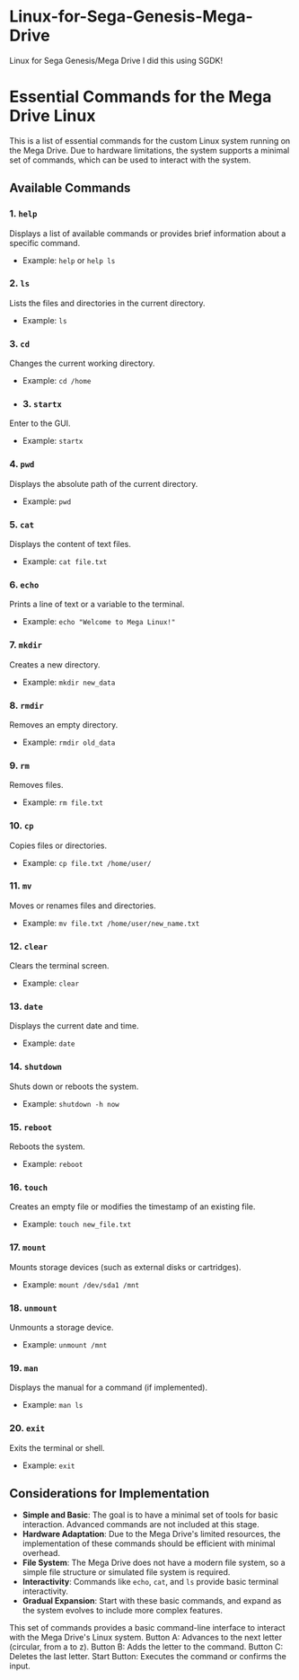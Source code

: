 # Linux-for-Sega-Genesis-Mega-Drive
Linux for Sega Genesis/Mega Drive
I did this using SGDK!
# Essential Commands for the Mega Drive Linux

This is a list of essential commands for the custom Linux system running on the Mega Drive. Due to hardware limitations, the system supports a minimal set of commands, which can be used to interact with the system.

## Available Commands

### 1. `help`
Displays a list of available commands or provides brief information about a specific command.
- Example: `help` or `help ls`

### 2. `ls`
Lists the files and directories in the current directory.
- Example: `ls`

### 3. `cd`
Changes the current working directory.
- Example: `cd /home`
- ### 3. `startx`
Enter to the GUI.
- Example: `startx`

### 4. `pwd`
Displays the absolute path of the current directory.
- Example: `pwd`

### 5. `cat`
Displays the content of text files.
- Example: `cat file.txt`

### 6. `echo`
Prints a line of text or a variable to the terminal.
- Example: `echo "Welcome to Mega Linux!"`

### 7. `mkdir`
Creates a new directory.
- Example: `mkdir new_data`

### 8. `rmdir`
Removes an empty directory.
- Example: `rmdir old_data`

### 9. `rm`
Removes files.
- Example: `rm file.txt`

### 10. `cp`
Copies files or directories.
- Example: `cp file.txt /home/user/`

### 11. `mv`
Moves or renames files and directories.
- Example: `mv file.txt /home/user/new_name.txt`

### 12. `clear`
Clears the terminal screen.
- Example: `clear`

### 13. `date`
Displays the current date and time.
- Example: `date`

### 14. `shutdown`
Shuts down or reboots the system.
- Example: `shutdown -h now`

### 15. `reboot`
Reboots the system.
- Example: `reboot`

### 16. `touch`
Creates an empty file or modifies the timestamp of an existing file.
- Example: `touch new_file.txt`

### 17. `mount`
Mounts storage devices (such as external disks or cartridges).
- Example: `mount /dev/sda1 /mnt`

### 18. `unmount`
Unmounts a storage device.
- Example: `unmount /mnt`

### 19. `man`
Displays the manual for a command (if implemented).
- Example: `man ls`

### 20. `exit`
Exits the terminal or shell.
- Example: `exit`

## Considerations for Implementation

- **Simple and Basic**: The goal is to have a minimal set of tools for basic interaction. Advanced commands are not included at this stage.
- **Hardware Adaptation**: Due to the Mega Drive's limited resources, the implementation of these commands should be efficient with minimal overhead.
- **File System**: The Mega Drive does not have a modern file system, so a simple file structure or simulated file system is required.
- **Interactivity**: Commands like `echo`, `cat`, and `ls` provide basic terminal interactivity.
- **Gradual Expansion**: Start with these basic commands, and expand as the system evolves to include more complex features.

This set of commands provides a basic command-line interface to interact with the Mega Drive's Linux system.
Button A: Advances to the next letter (circular, from a to z).
Button B: Adds the letter to the command.
Button C: Deletes the last letter.
Start Button: Executes the command or confirms the input.
